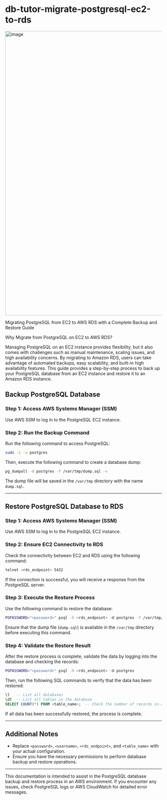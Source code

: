 # db-tutor-migrate-postgresql-ec2-to-rds


<img width="911" alt="image" src="https://github.com/user-attachments/assets/91752ced-0645-46e8-a842-9b56e2c45682" />


Migrating PostgreSQL from EC2 to AWS RDS with a Complete Backup and Restore Guide


Why Migrate from PostgreSQL on EC2 to AWS RDS?

Managing PostgreSQL on an EC2 instance provides flexibility, but it also comes with challenges such as manual maintenance, scaling issues, and high availability concerns. By migrating to Amazon RDS, users can take advantage of automated backups, easy scalability, and built-in high availability features. This guide provides a step-by-step process to back up your PostgreSQL database from an EC2 instance and restore it to an Amazon RDS instance.



## Backup PostgreSQL Database

### Step 1: Access AWS Systems Manager (SSM)
Use AWS SSM to log in to the PostgreSQL EC2 instance.

### Step 2: Run the Backup Command
Run the following command to access PostgreSQL:
```sh
sudo -i -u postgres
```
Then, execute the following command to create a database dump:
```sh
pg_dumpall -U postgres -f /var/tmp/dump.sql -v
```
The dump file will be saved in the `/var/tmp` directory with the name `dump.sql`.

---

## Restore PostgreSQL Database to RDS

### Step 1: Access AWS Systems Manager (SSM)
Use AWS SSM to log in to the PostgreSQL EC2 instance.

### Step 2: Ensure EC2 Connectivity to RDS
Check the connectivity between EC2 and RDS using the following command:
```sh
telnet <rds_endpoint> 5432
```
If the connection is successful, you will receive a response from the PostgreSQL server.

### Step 3: Execute the Restore Process
Use the following command to restore the database:
```sh
PGPASSWORD="<password>" psql -h <rds_endpoint> -U postgres -f /var/tmp/dump.sql
```
Ensure that the dump file (`dump.sql`) is available in the `/var/tmp` directory before executing this command.

### Step 4: Validate the Restore Result
After the restore process is complete, validate the data by logging into the database and checking the records:
```sh
PGPASSWORD="<password>" psql -h <rds_endpoint> -U postgres
```
Then, run the following SQL commands to verify that the data has been restored:
```sql
\l   -- List all databases
\dt  -- List all tables in the database
SELECT COUNT(*) FROM <table_name>;  -- Check the number of records in a table
```

If all data has been successfully restored, the process is complete.

---

## Additional Notes
- Replace `<password>`, `<username>`, `<rds_endpoint>`, and `<table_name>` with your actual configuration.
- Ensure you have the necessary permissions to perform database backup and restore operations.

---

This documentation is intended to assist in the PostgreSQL database backup and restore process in an AWS environment. If you encounter any issues, check PostgreSQL logs or AWS CloudWatch for detailed error messages.


